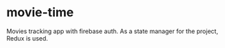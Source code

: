 # movie-time
Movies tracking app with firebase auth.
As a state manager for the project, Redux is used.
